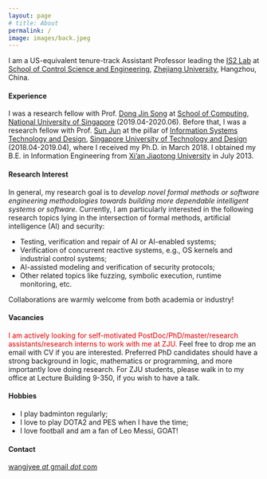 ```yaml
---
layout: page
# title: About
permalink: /
image: images/back.jpeg
---
```


I am a US-equivalent tenure-track Assistant Professor leading the [IS2 Lab](http://is2lab.github.io) at [School of Control Science and Engineering](http://www.cse.zju.edu.cn), [Zhejiang University](https://www.zju.edu.cn/), Hangzhou, China.


#### Experience

<!-- - July 2020 - present, Assistant Professor, Zhejiang University
- April 2019 - June 2020, Research Fellow, National University of Singapore, Supervisor: Prof. [Dong Jin Song](https://www.comp.nus.edu.sg/~dongjs/)
- April 2018 - April 2019, Research Fellow, Singapore University of Technology and Design, Supervisor: Prof. [Sun Jun](https://sunjun.site/) -->

I was a research fellow with Prof. [Dong Jin Song](https://www.comp.nus.edu.sg/~dongjs/) at [School of Computing](https://www.comp.nus.edu.sg/), [National University of Singapore](http://www.nus.edu.sg/) (2019.04-2020.06). Before that, I was a research fellow with Prof. [Sun Jun](https://sunjun.site/) at the pillar of [Information Systems Technology and Design](https://istd.sutd.edu.sg/), [Singapore University of Technology and Design](https://www.sutd.edu.sg/) (2018.04-2019.04), where I received my Ph.D. in March 2018. I obtained my B.E. in Information Engineering from [Xi’an Jiaotong University](http://www.xjtu.edu.cn/) in July 2013.
 

<!-- <img align="right" src="images/me2.jpeg" />  -->
<!-- <img style="float: right;" src="images/me2.jpeg">  -->

#### Research Interest

In general, my research goal is to *develop novel formal methods or software engineering methodologies towards building more dependable intelligent systems or software*. Currently, I am particularly interested in the following research topics lying in the intersection of formal methods, artificial intelligence (AI) and security:
- Testing, verification and repair of AI or AI-enabled systems;
- Verification of concurrent reactive systems, e.g., OS kernels and industrial control systems;
- AI-assisted modeling and verification of security protocols;
- Other related topics like fuzzing, symbolic execution, runtime monitoring, etc.

Collaborations are warmly welcome from both academia or industry!

<!-- my research concerns *how to better design, implement and analyze systems, with a focus on artificial intelligence (AI) systems and cyber-physical systems (CPS), such as autonomous driving car, industrial control system, and recommendation system, using various software engineering (SE) techniques ranging from formal methods, program analysis to software testing.* <u>Most of my recent works are focused on testing and enhancing the robustness or fairness of deep learning models deployed in different application domains to improve the system reliability and security.</u> -->

<!-- ##### Awards
I was very fortunate to receive two [*ACM SIGSOFT Distinguished Paper Award at ICSE (2018 and 2020)*](https://www.sigsoft.org/awards/distinguishedPaperAward.html). The ICSE 2020 paper is also selected as [*ACM SIGSOFT Research Highlights*](https://www.sigsoft.org/resources/highlights.html).
 -->
#### Vacancies

<font color="#dd0000">
I am actively looking for self-motivated PostDoc/PhD/master/research assistants/research interns to work with me at ZJU. </font>
Feel free to drop me an email with CV if you are interested. Preferred PhD candidates should have a strong background in logic, mathematics or programming, and more importantly love doing research. For ZJU students, please walk in to my office at Lecture Building 9-350, if you wish to have a talk.


#### Hobbies

- I play badminton regularly;
- I love to play DOTA2 and PES when I have the time;
- I love football and am a fan of Leo Messi, GOAT!

#### Contact

[wangjyee *at* gmail *dot* com](mailto:wangjyee@gmail.com)